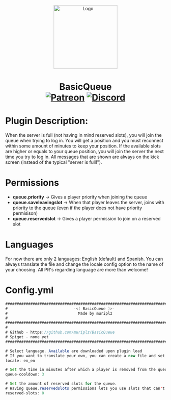 <p align="center"><img src="https://user-images.githubusercontent.com/46825658/164082042-940d18c0-4a4f-4dd2-bdf7-bf3cdea93663.png" alt="Logo" width="200"></p>
<h1 align="center">BasicQueue <br>
	<a href="https://www.spigotmc.org/resources/basicqueue.101072/"><img src="https://img.shields.io/badge/Spigot-ff5733" alt="Patreon"></a>
	<a href="https://discord.gg/WZ6TjrqpXD"><img src="https://img.shields.io/discord/929394649884405761?color=5865f2&label=Discord&style=flat" alt="Discord"></a>

# Plugin Description:
When the server is full (not having in mind reserved slots), you will join the queue when trying to log in. You will get a position and you must reconnect within some amount of minutes to keep your position. If the available slots are higher or equals to your queue position, you will join the server the next time you try to log in.
All messages that are shown are always on the kick screen (instead of the typical "server is full!").
	
# Permissions
- **queue.priority** -> Gives a player priority when joining the queue
- **queue.saveleavingslot** -> When that player leaves the server, joins with priority to the queue (even if the player does not have priority permisison)
- **queue.reservedslot** -> Gives a player permission to join on a reserved slot
	
# Languages
For now there are only 2 languages: English (default) and Spanish. You can always translate the file and change the locale config option to the name of your choosing.
All PR's regarding language are more than welcome!
	
# Config.yml
```java
###############################################################################
#                             -<( BasicQueue )>-                              #
#                               Made by muriplz                               #
#                                                                             #
###############################################################################
#                                                                             #
# Github - https://github.com/muriplz/BasicQueue                              #
# Spigot - none yet                                                           #
###############################################################################

# Select language. Available are downloaded upon plugin load
# If you want to translate your own, you can create a new file and set here the name of that new file
locale: en_en

# Set the time in minutes after which a player is removed from the queue if he/she does not reconnect
queue-cooldown: 3

# Set the amount of reserved slots for the queue. 
# Having queue.reservedslots permissions lets you use slots that can't be used by default
reserved-slots: 0
```
